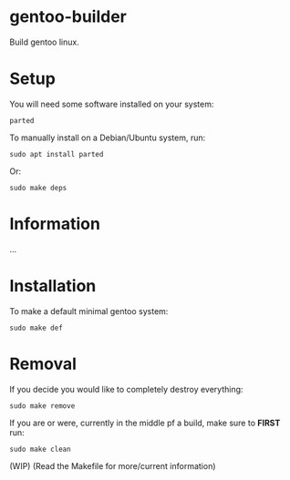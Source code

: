 # gentoo-builder
Build gentoo linux.

# Setup
You will need some software installed on your system:

    parted

To manually install on a Debian/Ubuntu system, run:

    sudo apt install parted

Or:

    sudo make deps

# Information
...

# Installation
To make a default minimal gentoo system:

    sudo make def

# Removal
If you decide you would like to completely destroy everything:

    sudo make remove

If you are or were, currently in the middle pf a build, make sure to **FIRST** run:

    sudo make clean

(WIP)
(Read the Makefile for more/current information)
